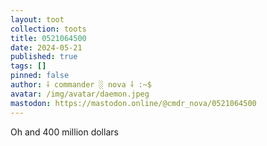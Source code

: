 ```yaml
---
layout: toot
collection: toots
title: 0521064500
date: 2024-05-21
published: true
tags: []
pinned: false
author: ⸸ commander ░ nova ⸸ :~$
avatar: /img/avatar/daemon.jpeg
mastodon: https://mastodon.online/@cmdr_nova/0521064500
---
```


Oh and 400 million dollars

